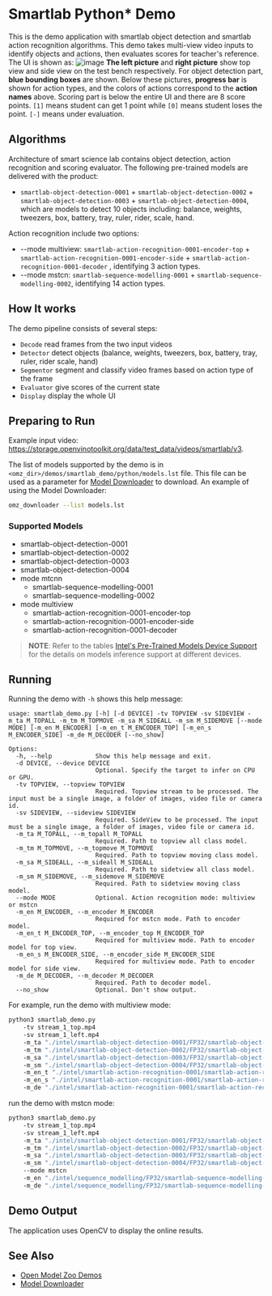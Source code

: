 # Smartlab Python\* Demo

This is the demo application with smartlab object detection and smartlab action recognition algorithms.
This demo takes multi-view video inputs to identify objects and actions, then evaluates scores for teacher's reference.
The UI is shown as:
![image](smartlab.gif)
**The left picture** and **right picture** show top view and side view on the test bench respectively. For object detection part,
**blue bounding boxes** are shown. Below these pictures, **progress bar** is shown for action types, and the colors of actions correspond to
the **action names** above. Scoring part is below the entire UI and there are 8 score points. `[1]` means student can
get 1 point while `[0]` means student loses the point. `[-]` means under evaluation.

## Algorithms
Architecture of smart science lab contains object detection, action recognition and scoring evaluator.
The following pre-trained models are delivered with the product:

* `smartlab-object-detection-0001` + `smartlab-object-detection-0002` + `smartlab-object-detection-0003` + `smartlab-object-detection-0004`, which are models
  to detect 10 objects including: balance, weights, tweezers, box, battery, tray, ruler, rider, scale, hand.

Action recognition include two options:
* --mode multiview: `smartlab-action-recognition-0001-encoder-top` + `smartlab-action-recognition-0001-encoder-side` +
  `smartlab-action-recognition-0001-decoder` , identifying 3 action types.
* --mode mstcn: `smartlab-sequence-modelling-0001` + `smartlab-sequence-modelling-0002`, identifying 14 action types.

## How It works

The demo pipeline consists of several steps:

* `Decode` read frames from the two input videos
* `Detector` detect objects (balance, weights, tweezers, box, battery, tray, ruler, rider scale, hand)
* `Segmentor` segment and classify video frames based on action type of the frame
* `Evaluator` give scores of the current state
* `Display` display the whole UI

## Preparing to Run
Example input video: https://storage.openvinotoolkit.org/data/test_data/videos/smartlab/v3.

The list of models supported by the demo is in `<omz_dir>/demos/smartlab_demo/python/models.lst` file.
This file can be used as a parameter for [Model Downloader](../../../tools/model_tools/README.md) to download.
An example of using the Model Downloader:
```sh
omz_downloader --list models.lst
```

### Supported Models
* smartlab-object-detection-0001
* smartlab-object-detection-0002
* smartlab-object-detection-0003
* smartlab-object-detection-0004
* mode mtcnn
  - smartlab-sequence-modelling-0001
  - smartlab-sequence-modelling-0002
* mode multiview
  - smartlab-action-recognition-0001-encoder-top
  - smartlab-action-recognition-0001-encoder-side
  - smartlab-action-recognition-0001-decoder


> **NOTE**: Refer to the tables [Intel's Pre-Trained Models Device Support](../../../models/intel/device_support.md) for
> the details on models inference support at different devices.

## Running

Running the demo with `-h` shows this help message:
```
usage: smartlab_demo.py [-h] [-d DEVICE] -tv TOPVIEW -sv SIDEVIEW -m_ta M_TOPALL -m_tm M_TOPMOVE -m_sa M_SIDEALL -m_sm M_SIDEMOVE [--mode MODE] [-m_en M_ENCODER] [-m_en_t M_ENCODER_TOP] [-m_en_s M_ENCODER_SIDE] -m_de M_DECODER [--no_show]

Options:
  -h, --help            Show this help message and exit.
  -d DEVICE, --device DEVICE
                        Optional. Specify the target to infer on CPU or GPU.
  -tv TOPVIEW, --topview TOPVIEW
                        Required. Topview stream to be processed. The input must be a single image, a folder of images, video file or camera id.
  -sv SIDEVIEW, --sideview SIDEVIEW
                        Required. SideView to be processed. The input must be a single image, a folder of images, video file or camera id.
  -m_ta M_TOPALL, --m_topall M_TOPALL
                        Required. Path to topview all class model.
  -m_tm M_TOPMOVE, --m_topmove M_TOPMOVE
                        Required. Path to topview moving class model.
  -m_sa M_SIDEALL, --m_sideall M_SIDEALL
                        Required. Path to sidetview all class model.
  -m_sm M_SIDEMOVE, --m_sidemove M_SIDEMOVE
                        Required. Path to sidetview moving class model.
  --mode MODE           Optional. Action recognition mode: multiview or mstcn
  -m_en M_ENCODER, --m_encoder M_ENCODER
                        Required for mstcn mode. Path to encoder model.
  -m_en_t M_ENCODER_TOP, --m_encoder_top M_ENCODER_TOP
                        Required for multiview mode. Path to encoder model for top view.
  -m_en_s M_ENCODER_SIDE, --m_encoder_side M_ENCODER_SIDE
                        Required for multiview mode. Path to encoder model for side view.
  -m_de M_DECODER, --m_decoder M_DECODER
                        Required. Path to decoder model.
  --no_show             Optional. Don't show output.
```

For example, run the demo with multiview mode:
```sh
python3 smartlab_demo.py
    -tv stream_1_top.mp4
    -sv stream_1_left.mp4
    -m_ta "./intel/smartlab-object-detection-0001/FP32/smartlab-object-detection-0001.xml"
    -m_tm "./intel/smartlab-object-detection-0002/FP32/smartlab-object-detection-0002.xml"
    -m_sa "./intel/smartlab-object-detection-0003/FP32/smartlab-object-detection-0003.xml"
    -m_sm "./intel/smartlab-object-detection-0004/FP32/smartlab-object-detection-0004.xml"
    -m_en_t "./intel/smartlab-action-recognition-0001/smartlab-action-recognition-0001-encoder-top/FP32/smartlab-action-recognition-0001-encoder-top.xml"
    -m_en_s "./intel/smartlab-action-recognition-0001/smartlab-action-recognition-0001-encoder-side/FP32/smartlab-action-recognition-0001-encoder-side.xml"
    -m_de "./intel/smartlab-action-recognition-0001/smartlab-action-recognition-0001-decoder/FP32/smartlab-action-recognition-0001-decoder.xml"
```
run the demo with mstcn mode:
```sh
python3 smartlab_demo.py
    -tv stream_1_top.mp4
    -sv stream_1_left.mp4
    -m_ta "./intel/smartlab-object-detection-0001/FP32/smartlab-object-detection-0001.xml"
    -m_tm "./intel/smartlab-object-detection-0002/FP32/smartlab-object-detection-0002.xml"
    -m_sa "./intel/smartlab-object-detection-0003/FP32/smartlab-object-detection-0003.xml"
    -m_sm "./intel/smartlab-object-detection-0004/FP32/smartlab-object-detection-0004.xml"
    --mode mstcn
    -m_en "./intel/sequence_modelling/FP32/smartlab-sequence-modelling-0001.xml"
    -m_de "./intel/sequence_modelling/FP32/smartlab-sequence-modelling-0002.xml"
```

## Demo Output

The application uses OpenCV to display the online results.

## See Also

* [Open Model Zoo Demos](../../README.md)
* [Model Downloader](../../../tools/model_tools/README.md)
